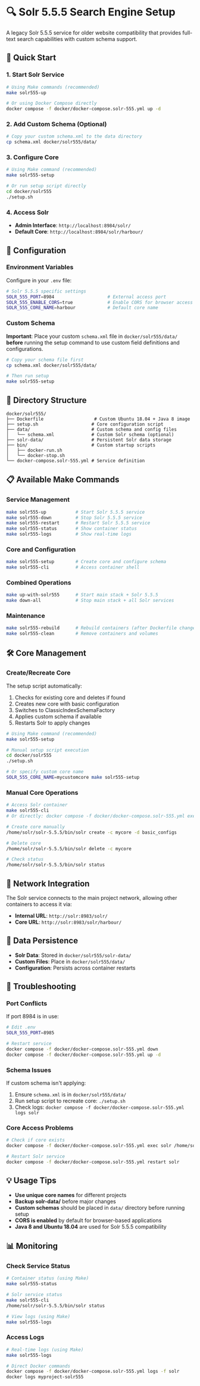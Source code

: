 # 🔍 Solr 5.5.5 Search Engine Setup

A legacy Solr 5.5.5 service for older website compatibility that provides full-text search capabilities with custom schema support.

## 🚀 Quick Start

### 1. Start Solr Service

```bash
# Using Make commands (recommended)
make solr555-up

# Or using Docker Compose directly
docker compose -f docker/docker-compose.solr-555.yml up -d
```

### 2. Add Custom Schema (Optional)

```bash
# Copy your custom schema.xml to the data directory
cp schema.xml docker/solr555/data/
```

### 3. Configure Core

```bash
# Using Make command (recommended)
make solr555-setup

# Or run setup script directly
cd docker/solr555
./setup.sh
```

### 4. Access Solr

- **Admin Interface**: `http://localhost:8984/solr/`
- **Default Core**: `http://localhost:8984/solr/harbour/`

## 🔧 Configuration

### Environment Variables

Configure in your `.env` file:

```bash
# Solr 5.5.5 specific settings
SOLR_555_PORT=8984                    # External access port
SOLR_555_ENABLE_CORS=true             # Enable CORS for browser access
SOLR_555_CORE_NAME=harbour            # Default core name
```

### Custom Schema

**Important**: Place your custom `schema.xml` file in `docker/solr555/data/` **before** running the setup command to use custom field definitions and configurations.

```bash
# Copy your schema file first
cp schema.xml docker/solr555/data/

# Then run setup
make solr555-setup
```

## 📁 Directory Structure

```
docker/solr555/
├── Dockerfile                   # Custom Ubuntu 18.04 + Java 8 image
├── setup.sh                    # Core configuration script
├── data/                       # Custom schema and config files
│   └── schema.xml              # Custom Solr schema (optional)
├── solr-data/                  # Persistent Solr data storage
├── bin/                        # Custom startup scripts
│   ├── docker-run.sh
│   └── docker-stop.sh
└── docker-compose.solr-555.yml # Service definition
```

## 📋 Available Make Commands

### Service Management
```bash
make solr555-up           # Start Solr 5.5.5 service
make solr555-down         # Stop Solr 5.5.5 service
make solr555-restart      # Restart Solr 5.5.5 service
make solr555-status       # Show container status
make solr555-logs         # Show real-time logs
```

### Core and Configuration
```bash
make solr555-setup        # Create core and configure schema
make solr555-cli          # Access container shell
```

### Combined Operations
```bash
make up-with-solr555      # Start main stack + Solr 5.5.5
make down-all             # Stop main stack + all Solr services
```

### Maintenance
```bash
make solr555-rebuild      # Rebuild containers (after Dockerfile changes)
make solr555-clean        # Remove containers and volumes
```

## 🛠️ Core Management

### Create/Recreate Core

The setup script automatically:
1. Checks for existing core and deletes if found
2. Creates new core with basic configuration
3. Switches to ClassicIndexSchemaFactory
4. Applies custom schema if available
5. Restarts Solr to apply changes

```bash
# Using Make command (recommended)
make solr555-setup

# Manual setup script execution
cd docker/solr555
./setup.sh

# Or specify custom core name
SOLR_555_CORE_NAME=mycustomcore make solr555-setup
```

### Manual Core Operations

```bash
# Access Solr container
make solr555-cli
# Or directly: docker compose -f docker/docker-compose.solr-555.yml exec solr bash

# Create core manually
/home/solr/solr-5.5.5/bin/solr create -c mycore -d basic_configs

# Delete core
/home/solr/solr-5.5.5/bin/solr delete -c mycore

# Check status
/home/solr/solr-5.5.5/bin/solr status
```

## 🔗 Network Integration

The Solr service connects to the main project network, allowing other containers to access it via:

- **Internal URL**: `http://solr:8983/solr/`
- **Core URL**: `http://solr:8983/solr/harbour/`

## 🔄 Data Persistence

- **Solr Data**: Stored in `docker/solr555/solr-data/`
- **Custom Files**: Place in `docker/solr555/data/`
- **Configuration**: Persists across container restarts

## 🐛 Troubleshooting

### Port Conflicts

If port 8984 is in use:

```bash
# Edit .env
SOLR_555_PORT=8985

# Restart service
docker compose -f docker/docker-compose.solr-555.yml down
docker compose -f docker/docker-compose.solr-555.yml up -d
```

### Schema Issues

If custom schema isn't applying:

1. Ensure `schema.xml` is in `docker/solr555/data/`
2. Run setup script to recreate core: `./setup.sh`
3. Check logs: `docker compose -f docker/docker-compose.solr-555.yml logs solr`

### Core Access Problems

```bash
# Check if core exists
docker compose -f docker/docker-compose.solr-555.yml exec solr /home/solr/solr-5.5.5/bin/solr status

# Restart Solr service
docker compose -f docker/docker-compose.solr-555.yml restart solr
```

## 💡 Usage Tips

- **Use unique core names** for different projects
- **Backup solr-data/** before major changes
- **Custom schemas** should be placed in `data/` directory before running setup
- **CORS is enabled** by default for browser-based applications
- **Java 8 and Ubuntu 18.04** are used for Solr 5.5.5 compatibility

## 📊 Monitoring

### Check Service Status

```bash
# Container status (using Make)
make solr555-status

# Solr service status
make solr555-cli
/home/solr/solr-5.5.5/bin/solr status

# View logs (using Make)
make solr555-logs
```

### Access Logs

```bash
# Real-time logs (using Make)
make solr555-logs

# Direct Docker commands
docker compose -f docker/docker-compose.solr-555.yml logs -f solr
docker logs myproject-solr555
```